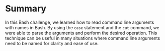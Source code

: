 # Summary

In this Bash challenge, we learned how to read command line arguments with names in Bash. By using the `case` statement and the `cut` command, we were able to parse the arguments and perform the desired operation. This technique can be useful in many situations where command line arguments need to be named for clarity and ease of use.
